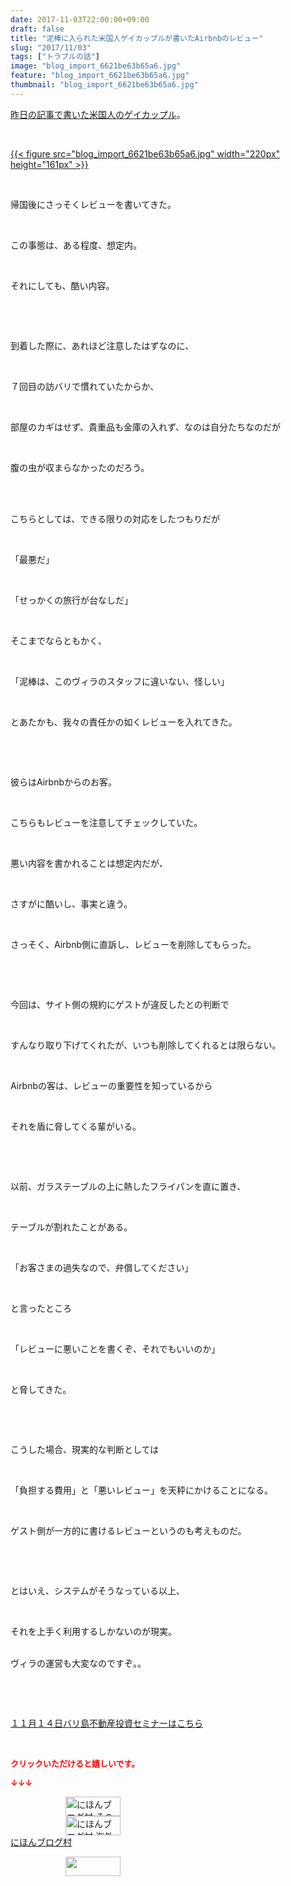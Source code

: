 ```yaml
---
date: 2017-11-03T22:00:00+09:00
draft: false
title: "泥棒に入られた米国人ゲイカップルが書いたAirbnbのレビュー"
slug: "2017/11/03"
tags: ["トラブルの話"]
image: "blog_import_6621be63b65a6.jpg"
feature: "blog_import_6621be63b65a6.jpg"
thumbnail: "blog_import_6621be63b65a6.jpg"
---
```

<p><a href="entry-12325089574.html" target="_blank">昨日の記事で書いた米国人のゲイカップル</a>。</p><p> </p><p><a href="blog_import_6621be63b65a6.jpg">{{< figure src="blog_import_6621be63b65a6.jpg" width="220px" height="161px" >}}</a></p><p> </p><p>帰国後にさっそくレビューを書いてきた。</p><p> </p><p>この事態は、ある程度、想定内。</p><p> </p><p>それにしても、酷い内容。</p><p> </p><p> </p><p>到着した際に、あれほど注意したはずなのに、</p><p> </p><p>７回目の訪バリで慣れていたからか、</p><p> </p><p>部屋のカギはせず、貴重品も金庫の入れず、なのは自分たちなのだが</p><p> </p><p>腹の虫が収まらなかったのだろう。</p><p> </p><p><br/>こちらとしては、できる限りの対応をしたつもりだが</p><p> </p><p>「最悪だ」</p><p> </p><p>「せっかくの旅行が台なしだ」</p><p> </p><p>そこまでならともかく、</p><p> </p><p>「泥棒は、このヴィラのスタッフに違いない、怪しい」</p><p> </p><p>とあたかも、我々の責任かの如くレビューを入れてきた。</p><p> </p><p> </p><p>彼らはAirbnbからのお客。</p><p> </p><p>こちらもレビューを注意してチェックしていた。</p><p> </p><p>悪い内容を書かれることは想定内だが、</p><p> </p><p>さすがに酷いし、事実と違う。</p><p> </p><p>さっそく、Airbnb側に直訴し、レビューを削除してもらった。</p><p> </p><p> </p><p>今回は、サイト側の規約にゲストが違反したとの判断で</p><p> </p><p>すんなり取り下げてくれたが、いつも削除してくれるとは限らない。</p><p> </p><p>Airbnbの客は、レビューの重要性を知っているから</p><p> </p><p>それを盾に脅してくる輩がいる。</p><p> </p><p> </p><p>以前、ガラステーブルの上に熱したフライパンを直に置き、</p><p> </p><p>テーブルが割れたことがある。</p><p> </p><p>「お客さまの過失なので、弁償してください」</p><p> </p><p>と言ったところ</p><p> </p><p>「レビューに悪いことを書くぞ、それでもいいのか」</p><p> </p><p>と脅してきた。</p><p> </p><p> </p><p>こうした場合、現実的な判断としては</p><p> </p><p>「負担する費用」と「悪いレビュー」を天秤にかけることになる。</p><p> </p><p>ゲスト側が一方的に書けるレビューというのも考えものだ。</p><p> </p><p> </p><p>とはいえ、システムがそうなっている以上、</p><p> </p><p>それを上手く利用するしかないのが現実。</p><p><br/>ヴィラの運営も大変なのですぞ。。</p><p> </p><p> </p><p><span style="text-decoration: underline;"><a href="iin.co.jp" target="_blank">１１月１４日バリ島不動産投資セミナーはこちら</a></span></p><p> </p><p><font color="#ff0000" size="2"><strong>クリックいただけると嬉しいです。</strong></font></p><p><font color="#ff0000" size="2"><strong>↓↓↓</strong></font></p><p><a href="ranking.html?p_cid=01260127" id="&amp;blogmura_banner" target="_blank"><img alt="にほんブログ村 その他生活ブログ 不動産投資へ" border="0" height="31" src="data:image/svg+xml;charset=utf-8,%3Csvg%20xmlns%3D%22http%3A%2F%2Fwww.w3.org%2F2000%2Fsvg%22%20title%3D%22Placeholder%20for%20Images%22%20role%3D%22presentation%22%20viewBox%3D%220%200%2088%2031%22%20%2F%3E" width="88" data-src="https://img-proxy.blog-video.jp/images?url=http%3A%2F%2Flife.blogmura.com%2Fhudousantoushi%2Fimg%2Fhudousantoushi88_31.gif" style="aspect-ratio: auto 88 / 31;"/><noscript><img alt="にほんブログ村 その他生活ブログ 不動産投資へ" border="0" height="31" src="https://img-proxy.blog-video.jp/images?url=http%3A%2F%2Flife.blogmura.com%2Fhudousantoushi%2Fimg%2Fhudousantoushi88_31.gif" width="88"></noscript></a><br/><a href="ranking.html?p_cid=01260127" target="_blank"><img alt="にほんブログ村 海外生活ブログ バリ島情報へ" border="0" height="31" src="data:image/svg+xml;charset=utf-8,%3Csvg%20xmlns%3D%22http%3A%2F%2Fwww.w3.org%2F2000%2Fsvg%22%20title%3D%22Placeholder%20for%20Images%22%20role%3D%22presentation%22%20viewBox%3D%220%200%2088%2031%22%20%2F%3E" width="88" data-src="https://img-proxy.blog-video.jp/images?url=http%3A%2F%2Foverseas.blogmura.com%2Fbali%2Fimg%2Fbali88_31.gif" style="aspect-ratio: auto 88 / 31;"/><noscript><img alt="にほんブログ村 海外生活ブログ バリ島情報へ" border="0" height="31" src="https://img-proxy.blog-video.jp/images?url=http%3A%2F%2Foverseas.blogmura.com%2Fbali%2Fimg%2Fbali88_31.gif" width="88"></noscript></a><br/><a href="ranking.html?p_cid=01260127" target="_blank">にほんブログ村</a></p><p><a href="link.php?1804582" title="人気ブログランキングへ"><img border="0" height="31" src="data:image/svg+xml;charset=utf-8,%3Csvg%20xmlns%3D%22http%3A%2F%2Fwww.w3.org%2F2000%2Fsvg%22%20title%3D%22Placeholder%20for%20Images%22%20role%3D%22presentation%22%20viewBox%3D%220%200%2088%2031%22%20%2F%3E" width="88" data-src="https://blog.with2.net/img/banner/banner_22.gif" style="aspect-ratio: auto 88 / 31;"/><noscript><img border="0" height="31" src="https://blog.with2.net/img/banner/banner_22.gif" width="88"></noscript></a></p><p> </p>


